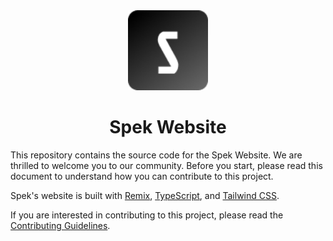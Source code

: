 <div align="center">
<picture>
    <img src="./public/logo.png" width="128px">
</picture>
</div>
<h1 align="center">
Spek Website
</h1>

This repository contains the source code for the Spek Website. We are thrilled to welcome you to our community. Before you start, please read this document to understand how you can contribute to this project.

Spek's website is built with [Remix](https://remix.run/), [TypeScript](https://www.typescriptlang.org/), and [Tailwind CSS](https://tailwindcss.com/).

If you are interested in contributing to this project, please read the [Contributing Guidelines](./CONTRIBUTING.md).
